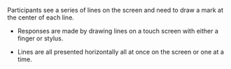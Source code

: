 Participants see a series of lines on the screen and need to draw a mark at the center of each line.
    
- Responses are made by drawing lines on a touch screen with either a finger or stylus.
    
- Lines are all presented horizontally all at once on the screen or one at a time. 
    